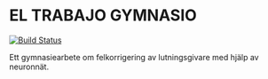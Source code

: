 # EL TRABAJO GYMNASIO

[![Build Status](https://travis-ci.org/W-johansson/Gymnasiearbete.svg?branch=master)](https://travis-ci.org/W-johansson/Gymnasiearbete)

Ett gymnasiearbete om felkorrigering av lutningsgivare med hjälp av neuronnät.
